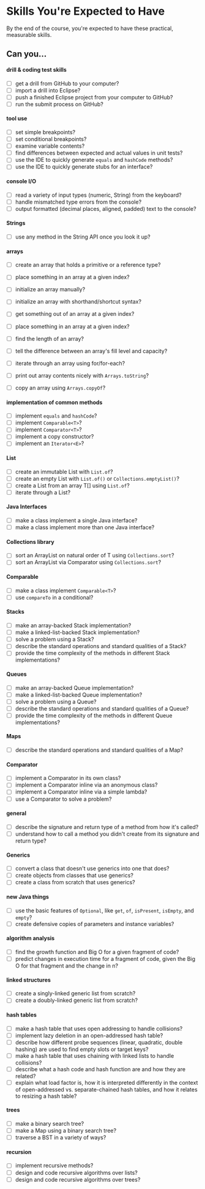 # Skills You're Expected to Have

By the end of the course, you're expected to have these practical, measurable skills.

## Can you...

#### drill & coding test skills

- [ ] get a drill from GitHub to your computer?
- [ ] import a drill into Eclipse?
- [ ] push a finished Eclipse project from your computer to GitHub?
- [ ] run the submit process on GitHub?

#### tool use

- [ ] set simple breakpoints?
- [ ] set conditional breakpoints?
- [ ] examine variable contents?
- [ ] find differences between expected and actual values in unit tests?
- [ ] use the IDE to quickly generate `equals` and `hashCode` methods?
- [ ] use the IDE to quickly generate stubs for an interface?

#### console I/O

- [ ] read a variety of input types (numeric, String) from the keyboard?
- [ ] handle mismatched type errors from the console?
- [ ] output formatted (decimal places, aligned, padded) text to the console? 

#### Strings

- [ ] use any method in the String API once you look it up?

#### arrays

- [ ] create an array that holds a primitive or a reference type?
- [ ] place something in an array at a given index?
- [ ] initialize an array manually?
- [ ] initialize an array with shorthand/shortcut syntax?
- [ ] get something out of an array at a given index?
- [ ] place something in an array at a given index?
- [ ] find the length of an array?
- [ ] tell the difference between an array's fill level and capacity?
- [ ] iterate through an array using for/for-each?
- [ ] print out array contents nicely with `Arrays.toString`?
- [ ] copy an array using `Arrays.copyOf`?


#### implementation of common methods

- [ ] implement `equals` and `hashCode`?
- [ ] implement `Comparable<T>`?
- [ ] implement `Comparator<T>`?
- [ ] implement a copy constructor?
- [ ] implement an `Iterator<E>`?

#### List

- [ ] create an immutable List<T> with `List.of`?
- [ ] create an empty List<T> with `List.of()` or `Collections.emptyList()`?
- [ ] create a List<T> from an array T[] using `List.of`?
- [ ] iterate through a List<T>?

#### Java Interfaces

- [ ] make a class implement a single Java interface?
- [ ] make a class implement more than one Java interface?

#### Collections library

- [ ] sort an ArrayList<T> on natural order of T using `Collections.sort`?
- [ ] sort an ArrayList<T> via Comparator<T> using `Collections.sort`?

#### Comparable

- [ ] make a class implement `Comparable<T>`?
- [ ] use `compareTo` in a conditional?

#### Stacks

- [ ] make an array-backed Stack implementation?
- [ ] make a linked-list-backed Stack implementation?
- [ ] solve a problem using a Stack?
- [ ] describe the standard operations and standard qualities of a Stack?
- [ ] provide the time complexity of the methods in different Stack implementations?

#### Queues

- [ ] make an array-backed Queue implementation?
- [ ] make a linked-list-backed Queue implementation?
- [ ] solve a problem using a Queue?
- [ ] describe the standard operations and standard qualities of a Queue?
- [ ] provide the time complexity of the methods in different Queue implementations?

#### Maps

- [ ] describe the standard operations and standard qualities of a Map?

#### Comparator

- [ ] implement a Comparator in its own class?
- [ ] implement a Comparator inline via an anonymous class?
- [ ] implement a Comparator inline via a simple lambda?
- [ ] use a Comparator to solve a problem?

#### general 

- [ ] describe the signature and return type of a method from how it's called?
- [ ] understand how to call a method you didn't create from its signature and return type?

#### Generics

- [ ] convert a class that doesn't use generics into one that does?
- [ ] create objects from classes that use generics?
- [ ] create a class from scratch that uses generics?

#### new Java things

- [ ] use the basic features of `Optional`, like `get`, `of`, `isPresent`, `isEmpty`, and `empty`? 
- [ ] create defensive copies of parameters and instance variables?

#### algorithm analysis

- [ ] find the growth function and Big O for a given fragment of code?
- [ ] predict changes in execution time for a fragment of code, given the Big O for that fragment and the change in n?  

#### linked structures

- [ ] create a singly-linked generic list from scratch?
- [ ] create a doubly-linked generic list from scratch?

#### hash tables

- [ ] make a hash table that uses open addressing to handle collisions?
- [ ] implement lazy deletion in an open-addressed hash table?
- [ ] describe how different probe sequences (linear, quadratic, double hashing) are used to find empty slots or target keys?
- [ ] make a hash table that uses chaining with linked lists to handle collisions?
- [ ] describe what a hash code and hash function are and how they are related?
- [ ] explain what load factor is, how it is interpreted differently in the context of open-addressed vs. separate-chained hash tables, and how it relates to resizing a hash table?

#### trees

- [ ] make a binary search tree?
- [ ] make a Map using a binary search tree?
- [ ] traverse a BST in a variety of ways?

#### recursion

- [ ] implement recursive methods?
- [ ] design and code recursive algorithms over lists?
- [ ] design and code recursive algorithms over trees?